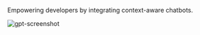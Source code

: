 Empowering developers by integrating context-aware chatbots.

![gpt-screenshot](https://github.com/jespereggers/GodotGPT/assets/73933309/43f29164-b59d-4f74-9eb3-755b7de2ed14)
